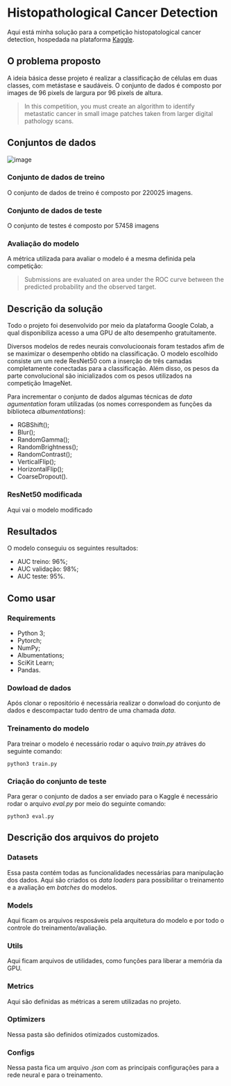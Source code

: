 # Histopathological Cancer Detection

Aqui está minha solução para a competição histopatological cancer detection, hospedada na plataforma [Kaggle](https://www.kaggle.com/c/histopathologic-cancer-detection).

## O problema proposto

A ideia básica desse projeto é realizar a classificação de células em duas classes, com metástase e saudáveis. O conjunto de dados é composto por images de 96 pixels de largura por 96 pixels de altura.

> In this competition, you must create an algorithm to identify metastatic cancer in small image patches taken from larger digital pathology scans.

## Conjuntos de dados

![image]("images/example.png")


### Conjunto de dados de treino

O conjunto de dados de treino é composto por 220025 imagens.

### Conjunto de dados de teste

O conjunto de testes é composto por 57458 imagens

### Avaliação do modelo

A métrica utilizada para avaliar o modelo é a mesma definida pela competição:

> Submissions are evaluated on area under the ROC curve between the predicted probability and the observed target.

## Descrição da solução

Todo o projeto foi desenvolvido por meio da plataforma Google Colab, a qual disponibiliza acesso a uma GPU de alto desempenho gratuitamente.

Diversos modelos de redes neurais convolucioonais foram testados afim de se maximizar o desempenho obtido na classificação. O modelo escolhido consiste um um rede ResNet50 com a inserção de três camadas completamente conectadas para a classificação. Além disso, os pesos da parte convolucional são inicializados com os pesos utilizados na competição ImageNet.

Para incrementar o conjunto de dados algumas técnicas de *data agumentation* foram utilizadas (os nomes correspondem as funções da biblioteca *albumentations*):

- RGBShift();
- Blur();
- RandomGamma();
- RandomBrightness();
- RandomContrast();
- VerticalFlip();
- HorizontalFlip();
- CoarseDropout().

### ResNet50 modificada

Aqui vai o modelo modificado

## Resultados

O modelo conseguiu os seguintes resultados:

- AUC treino: 96%;
- AUC validação: 98%;
- AUC teste: 95%.

###

## Como usar

### Requirements

- Python 3;
- Pytorch;
- NumPy;
- Albumentations;
- SciKit Learn;
- Pandas.

### Dowload de dados

Após clonar o repositório é necessária realizar o donwload do conjunto de dados e descompactar tudo dentro de uma chamada *data*.

### Treinamento do modelo

Para treinar o modelo é necessário rodar o aquivo *train.py* atráves do seguinte comando:


```
python3 train.py
```

### Criação do conjunto de teste

Para gerar o conjunto de dados a ser enviado para o Kaggle é necessário rodar o arquivo *eval.py* por meio do seguinte comando:

```
python3 eval.py
```

## Descrição dos arquivos do projeto

### Datasets

Essa pasta contém todas as funcionalidades necessárias para manipulação dos dados. Aqui são criados os *data loaders* para possibilitar o treinamento e a avaliação em *batches* do modelos.

### Models

Aqui ficam os arquivos resposáveis pela arquitetura do modelo e por todo o controle do treinamento/avaliação.

### Utils

Aqui ficam arquivos de utilidades, como funções para liberar a memória da GPU.

### Metrics

Aqui são definidas as métricas a serem utilizadas no projeto.

### Optimizers

Nessa pasta são definidos otimizados customizados.

### Configs

Nessa pasta fica um arquivo *.json* com as principais configurações para a rede neural e para o treinamento.


